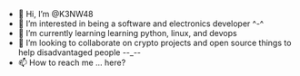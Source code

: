 - 👋 Hi, I’m @K3NW48
- 👀 I’m interested in being a software and electronics developer ^-^
- 🌱 I’m currently learning learning python, linux, and devops
- 💞️ I’m looking to collaborate on crypto projects and open source things to help disadvantaged people --_--
- 📫 How to reach me ... here?
